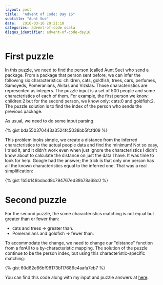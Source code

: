 ```yaml
---
layout: post
title:  "Advent of Code: Day 16"
subtitle: "Aunt Sue"
date:   2016-03-16 20:21:10
categories: advent-of-code scala
disqus_identifier: advent-of-code-day16
---
```

# First puzzle

In this puzzle, we need to find the person (called Aunt Sue) who send a package. From a package that person sent before, we can infer the following six characteristics: children, cats, goldfish, trees, cars, perfumes, Samoyeds, Pomeranians, Akitas and Vizslas. Those characteristics are represented as integers. The puzzle input is a set of 500 people and some characteristics of each of them. For example, the first person we know: children:2 but for the second person, we know only: cats:0 and goldfish:2. The puzzle solution is to find the index of the person who sends the previous package.

As usual, we need to do some input parsing:

{% gist bda550370443a3524fc5038bb5fcfd09 %}

This problem looks simple, we create a distance from the inferred characteristics to the actual people data and find the minimum! Not so easy, I tried it, and it didn't work even when just ignore the characteristics I didn't know about to calculate the distance on just the data I have. It was time to look for help. Google had the answer; the trick is that only one person has all the known characteristics equal to the inferred one. That was a real simplification:

{% gist 1b5b149bdacd8c794767ed39b78a68c0 %}

# Second puzzle

For the second puzzle, the some characteristics matching is not equal but greater than or fewer than:

- cats and trees => greater than.
- Pomeranians and goldfish => fewer than.

To accommodate the change, we need to change our "distance" function from a forAll to a by-characteristic mapping. The solution of the puzzle continue to be the person index, but using this characteristic-specific matching:

{% gist 60d62e66bf98173b117686e4aafa7eb7 %}

You can find this code along with my input and puzzle answers at [here](https://github.com/darienmt/advent-of-code/blob/master/scala/src/main/scala/Day16.sc).
